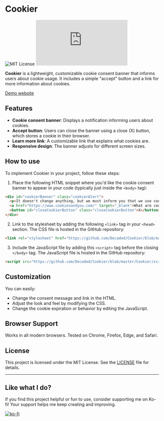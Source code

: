 # Cookier

![MIT License](https://img.shields.io/github/license/Decaded/Cookier)
![Minified Size](https://img.shields.io/github/size/Decaded/Cookier/script.js?label=JS%20Size)

**Cookier** is a lightweight, customizable cookie consent banner that informs users about cookie usage. It includes a simple "accept" button and a link for more information about
cookies.

[Demo website](https://decaded.dev/dev/Cookier/)

## Features

- **Cookie consent banner**: Displays a notification informing users about cookies.
- **Accept button**: Users can close the banner using a close (X) button, which stores a cookie in their browser.
- **Learn more link**: A customizable link that explains what cookies are.
- **Responsive design**: The banner adjusts for different screen sizes.

## How to use

To implement Cookier in your project, follow these steps:

1. Place the following HTML snippet where you'd like the cookie consent banner to appear in your code (typically just inside the `<body>` tag):

```html
<div id="cookierBanner" class="cookierAlert">
  <p>It doesn't change anything, but we must inform you that we use cookies.</p>
  <a href="https://www.cookiesandyou.com/" target="_blank">What are cookies?</a>
  <button id="closeCookierButton" class="closeCookierButton">X</button>
</div>
```

2. Link to the stylesheet by adding the following `<link>` tag in your `<head>` section. The CSS file is hosted in the GitHub repository:

```html
<link rel="stylesheet" href="https://github.com/Decaded/Cookier/blob/master/Cookier/styles.css">
```

3. Include the JavaScript file by adding this `<script>` tag before the closing `</body>` tag. The JavaScript file is hosted in the GitHub repository:

```html
<script src="https://github.com/Decaded/Cookier/blob/master/Cookier/script.js"></script>
```

## Customization

You can easily:

- Change the consent message and link in the HTML.
- Adjust the look and feel by modifying the CSS.
- Change the cookie expiration or behavior by editing the JavaScript.

## Browser Support

Works in all modern browsers. Tested on Chrome, Firefox, Edge, and Safari.

## License

This project is licensed under the MIT License. See the [LICENSE](LICENSE) file for details.

---

## Like what I do?

If you find this project helpful or fun to use, consider supporting me on Ko-fi! Your support helps me keep creating and improving.

[![ko-fi](https://ko-fi.com/img/githubbutton_sm.svg)](https://ko-fi.com/L3L02XV6J)
